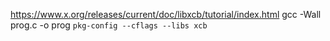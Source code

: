 https://www.x.org/releases/current/doc/libxcb/tutorial/index.html
gcc -Wall prog.c -o prog `pkg-config --cflags --libs xcb`